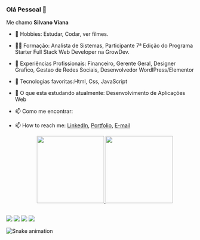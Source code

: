 ### Olá Pessoal 👋
<p>Me chamo <strong>Silvano Viana</strong>

- 🧑 Hobbies: Estudar, Codar, ver filmes.
- 👨‍🎓 Formação: Analista de Sistemas, Participante 7ª Edição do Programa Starter Full Stack Web Developer na GrowDev.
- 👯 Experiências Profissionais: Financeiro, Gerente Geral, Designer Grafico, Gestao de Redes Sociais, Desenvolvedor WordlPress/Elementor
- 🤔 Tecnologias favoritas:Html, Css, JavaScript
- 💬 O que esta estudando atualmente: Desenvolvimento de Aplicações Web
- 📫 Como me encontrar:
- 📫 How to reach me: <a href="https://www.linkedin.com/in/silvanoviana/">LinkedIn</a>, <a href="https://www.behance.net/silvanoviana">Portfolio</a>, <a href="mailto:silvanoviana@gmail.com" target="_blank">E-mail</a>
  
  <div align="center">
  <a href="https://github.com/silvanoviana">
  <img height="180em" src="https://github-readme-stats.vercel.app/api?username=silvanoviana&show_icons=true&theme=city_lights&include_all_commits=true&count_private=true"/>
  <img height="180em" src="https://github-readme-stats.vercel.app/api/top-langs/?username=silvanoviana&layout=compact&langs_count=7&theme=city_lights"/>
  </div>
    
   ##
    
<div> 
  <a href="https://www.youtube.com/channel/UC_4NdnA78RvjlLpQhNqdByg" target="_blank"><img src="https://img.shields.io/badge/YouTube-FF0000?style=for-the-badge&logo=youtube&logoColor=white" target="_blank"></a>
  <a href="https://www.instagram.com/silvano.vianaa/" target="_blank"><img src="https://img.shields.io/badge/-Instagram-%23E4405F?style=for-the-badge&logo=instagram&logoColor=white" target="_blank"></a>
 	<a href = "mailto:silvanoviana@gmail.com"><img src="https://img.shields.io/badge/-outlook-%23333?style=for-the-badge&logo=microsoft&logoColor=white" target="_blank"></a>
  <a href="https://www.linkedin.com/in/silvanoviana/" target="_blank"><img src="https://img.shields.io/badge/-LinkedIn-%230077B5?style=for-the-badge&logo=linkedin&logoColor=white" target="_blank"></a>
  
  ![Snake animation](https://github.com/silvanoviana/silvanoviana/blob/output/github-contribution-grid-snake.svg)
</div>
